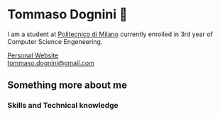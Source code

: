 # Tommaso Dognini 👋
I am a student at [Politecnico di Milano](https://www.polimi.it/) currently enrolled in 3rd year of Computer Science Engeneering. 



[Personal Website](https://tommasodognini.com/) \
tommaso.dognini@gmail.com


## Something more about me
### Skills and Technical knowledge





<!--
**tommaso-dognini/tommaso-dognini** is a ✨ _special_ ✨ repository because its `README.md` (this file) appears on your GitHub profile.

Here are some ideas to get you started:

- 🔭 I’m currently working on ...
- 🌱 I’m currently learning ...
- 👯 I’m looking to collaborate on ...
- 🤔 I’m looking for help with ...
- 💬 Ask me about ...
- 📫 How to reach me: ...
- 😄 Pronouns: ...
- ⚡ Fun fact: ...
-->
